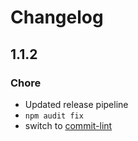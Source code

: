 # Changelog

## 1.1.2

### Chore

- Updated release pipeline
- `npm audit fix`
- switch to [commit-lint](http://marionebl.github.io/commitlint/#/)
